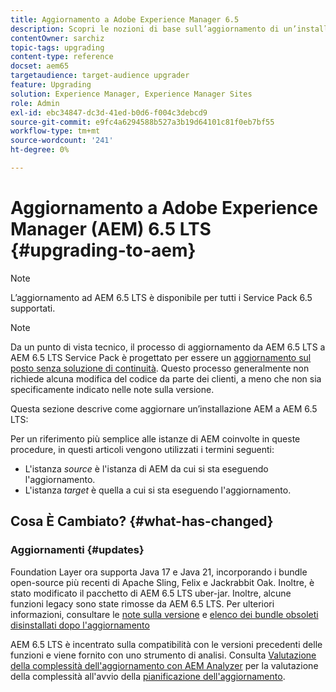 ```yaml
---
title: Aggiornamento a Adobe Experience Manager 6.5
description: Scopri le nozioni di base sull’aggiornamento di un’installazione precedente di Adobe Experience Manager (AEM) ad AEM 6.5.
contentOwner: sarchiz
topic-tags: upgrading
content-type: reference
docset: aem65
targetaudience: target-audience upgrader
feature: Upgrading
solution: Experience Manager, Experience Manager Sites
role: Admin
exl-id: ebc34847-dc3d-41ed-b0d6-f004c3debcd9
source-git-commit: e9fc4a6294588b527a3b19d64101c81f0eb7bf55
workflow-type: tm+mt
source-wordcount: '241'
ht-degree: 0%

---
```


# Aggiornamento a Adobe Experience Manager (AEM) 6.5 LTS {#upgrading-to-aem}

>[!NOTE]
>L’aggiornamento ad AEM 6.5 LTS è disponibile per tutti i Service Pack 6.5 supportati.

>[!NOTE]
>
>Da un punto di vista tecnico, il processo di aggiornamento da AEM 6.5 LTS a AEM 6.5 LTS Service Pack è progettato per essere un [aggiornamento sul posto senza soluzione di continuità](/help/sites-deploying/in-place-upgrade.md). Questo processo generalmente non richiede alcuna modifica del codice da parte dei clienti, a meno che non sia specificamente indicato nelle note sulla versione.

Questa sezione descrive come aggiornare un’installazione AEM a AEM 6.5 LTS:

<!-- Alexandru: drafting for now 

* [Planning Your Upgrade](/help/sites-deploying/upgrade-planning.md)
* [Assessing the Upgrade Complexity with Pattern Detector](/help/sites-deploying/pattern-detector.md)
* [Backward Compatibility in AEM 6.5](/help/sites-deploying/backward-compatibility.md)
  This was drafted before: * [Using Offline Reindexing To Reduce Downtime During an Upgrade](/help/sites-deploying/upgrade-offline-reindexing.md)-->

<!--
* [Upgrade Procedure](/help/sites-deploying/upgrade-procedure.md)
* [Upgrading Code and Customizations](/help/sites-deploying/upgrading-code-and-customizations.md)
* [Pre-Upgrade Maintenance Tasks](/help/sites-deploying/pre-upgrade-maintenance-tasks.md)
* [Performing an In-Place Upgrade](/help/sites-deploying/in-place-upgrade.md)
* [Post Upgrade Checks and Troubleshooting](/help/sites-deploying/post-upgrade-checks-and-troubleshooting.md)
* [Sustainable Upgrades](/help/sites-deploying/sustainable-upgrades.md)
* [Lazy Content Migration](/help/sites-deploying/lazy-content-migration.md)

-->

Per un riferimento più semplice alle istanze di AEM coinvolte in queste procedure, in questi articoli vengono utilizzati i termini seguenti:

* L&#39;istanza *source* è l&#39;istanza di AEM da cui si sta eseguendo l&#39;aggiornamento.
* L&#39;istanza *target* è quella a cui si sta eseguendo l&#39;aggiornamento.

## Cosa È Cambiato? {#what-has-changed}

### Aggiornamenti {#updates}

Foundation Layer ora supporta Java 17 e Java 21, incorporando i bundle open-source più recenti di Apache Sling, Felix e Jackrabbit Oak. Inoltre, è stato modificato il pacchetto di AEM 6.5 LTS uber-jar. Inoltre, alcune funzioni legacy sono state rimosse da AEM 6.5 LTS. Per ulteriori informazioni, consultare le [note sulla versione](/help/release-notes/release-notes.md#whats-new-what-s-new) e [elenco dei bundle obsoleti disinstallati dopo l&#39;aggiornamento](/help/sites-deploying/obsolete-bundles.md)

AEM 6.5 LTS è incentrato sulla compatibilità con le versioni precedenti delle funzioni e viene fornito con uno strumento di analisi. Consulta [Valutazione della complessità dell&#39;aggiornamento con AEM Analyzer](/help/sites-deploying/aem-analyzer.md) per la valutazione della complessità all&#39;avvio della [pianificazione dell&#39;aggiornamento](/help/sites-deploying/upgrade-planning.md).
